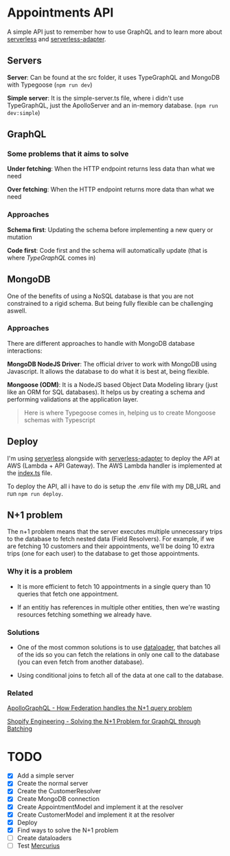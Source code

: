 # Appointments API

A simple API just to remember how to use GraphQL and to learn more about [serverless](https://www.serverless.com/) and [serverless-adapter](https://serverless-adapter.viniciusl.com.br/).

## Servers

**Server**: Can be found at the src folder, it uses TypeGraphQL and MongoDB with Typegoose (`npm run dev`)

**Simple server**: It is the simple-server.ts file, where i didn't use TypeGraphQL, just the ApolloServer and an in-memory database. (`npm run dev:simple`)

## GraphQL

### Some problems that it aims to solve

**Under fetching**: When the HTTP endpoint returns less data than what we need

**Over fetching**: When the HTTP endpoint returns more data than what we need

### Approaches

**Schema first**: Updating the schema before implementing a new query or mutation

**Code first**: Code first and the schema will automatically update (that is where *TypeGraphQL* comes in)

## MongoDB

One of the benefits of using a NoSQL database is that you are not constrained to a rigid schema. But being fully flexible can be challenging aswell.

### Approaches

There are different approaches to handle with MongoDB database interactions:

**MongoDB NodeJS Driver**: The official driver to work with MongoDB using Javascript. It allows the database to do what it is best at, being flexible.

**Mongoose (ODM)**: It is a NodeJS based Object Data Modeling library (just like an ORM for SQL databases). It helps us by creating a schema and performing validations at the application layer.

> Here is where Typegoose comes in, helping us to create Mongoose schemas with Typescript

## Deploy

I'm using [serverless](https://www.serverless.com/) alongside with [serverless-adapter](https://serverless-adapter.viniciusl.com.br/) to deploy the API at AWS (Lambda + API Gateway). The AWS Lambda handler is implemented at the [index.ts](src/index.ts) file.

To deploy the API, all i have to do is setup the .env file with my DB_URL and run `npm run deploy`.

## N+1 problem

The n+1 problem means that the server executes multiple unnecessary trips to the database to fetch nested data (Field Resolvers). For example, if we are fetching 10 customers and their appointments, we'll be doing 10 extra trips (one for each user) to the database to get those appointments.

### Why it is a problem

- It is more efficient to fetch 10 appointments in a single query than 10 queries that fetch one appointment.

- If an entitiy has references in multiple other entities, then we're wasting resources fetching something we already have.

### Solutions

- One of the most common solutions is to use [dataloader](https://github.com/graphql/dataloader), that batches all of the ids so you can fetch the relations in only one call to the database (you can even fetch from another database).

- Using conditional joins to fetch all of the data at one call to the database.

### Related

[ApolloGraphQL - How Federation handles the N+1 query problem](https://www.apollographql.com/docs/technotes/TN0019-federation-n-plus-1/)

[Shopify Engineering - Solving the N+1 Problem for GraphQL through Batching](https://shopify.engineering/solving-the-n-1-problem-for-graphql-through-batching#:~:text=The%20n%2B1%20problem%20means,the%20address%20for%20N%20authors.)

# TODO
- [x] Add a simple server
- [x] Create the normal server
- [x] Create the CustomerResolver
- [x] Create MongoDB connection
- [x] Create AppointmentModel and implement it at the resolver
- [x] Create CustomerModel and implement it at the resolver
- [x] Deploy
- [x] Find ways to solve the N+1 problem
- [ ] Create dataloaders
- [ ] Test [Mercurius](https://mercurius.dev/)
